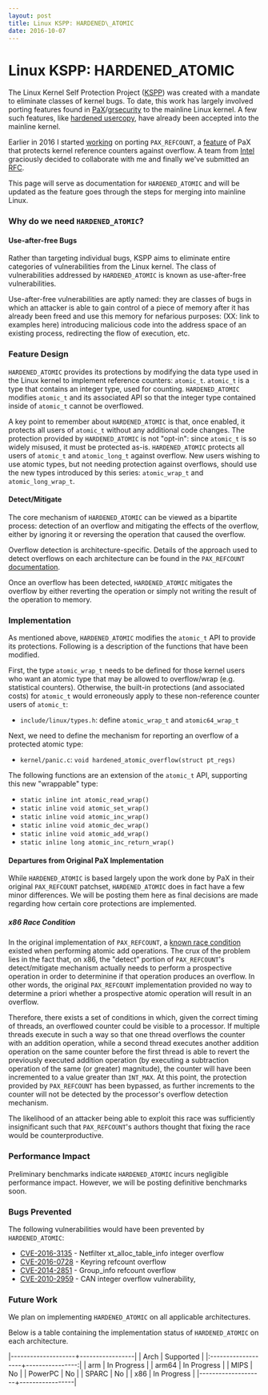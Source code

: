 ```yaml
---
layout: post
title: Linux KSPP: HARDENED\_ATOMIC
date: 2016-10-07
---
```


# Linux KSPP: HARDENED\_ATOMIC
The Linux Kernel Self Protection Project
([KSPP](http://kernsec.org/wiki/index.php/Kernel_Self_Protection_Project)) was
created with a mandate to eliminate classes of kernel bugs.  To date, this work
has largely involved porting features found in
[PaX](https://pax.grsecurity.net/)/[grsecurity](https://grsecurity.net/) to the
mainline Linux kernel.  A few such features, like
[hardened usercopy](https://www.lwn.net/Articles/695991), have already been accepted 
into the mainline kernel.  

Earlier in 2016 I started [working](https://lwn.net/Articles/668724/) on porting
`PAX_REFCOUNT`, a
[feature](https://forums.grsecurity.net/viewtopic.php?f=7&t=4173) of PaX that
protects kernel reference counters against overflow.  A team from
[Intel](http://www.01.org) graciously decided to collaborate with me and
finally we've submitted an [RFC](https://lwn.net/Articles/702640/).  

This page will serve as documentation for `HARDENED_ATOMIC` and will be updated
as the feature goes through the steps for merging into mainline Linux.  

### Why do we need `HARDENED_ATOMIC`?

#### Use-after-free Bugs
Rather than targeting individual bugs, KSPP aims to eliminate entire categories
of vulnerabilities from the Linux kernel.  The class of vulnerabilities
addressed by `HARDENED_ATOMIC` is known as use-after-free vulnerabilities.

Use-after-free vulnerabilities are aptly named: they are classes of bugs in
which an attacker is able to gain control of a piece of memory after it has
already been freed and use this memory for nefarious purposes:
(XX: link to examples here)
introducing malicious code into the address space of an existing process,
redirecting the flow of execution, etc.

### Feature Design
`HARDENED_ATOMIC` provides its protections by modifying the data type used
in the Linux kernel to implement reference counters: `atomic_t`.  `atomic_t`
is a type that contains an integer type, used for counting.  `HARDENED_ATOMIC`
modifies `atomic_t` and its associated API so that the integer type contained
inside of `atomic_t` cannot be overflowed.     

A key point to remember about `HARDENED_ATOMIC` is that, once enabled, it protects
all users of `atomic_t` without any additional code changes. The protection
provided by `HARDENED_ATOMIC` is not "opt-in": since `atomic_t` is so widely
misused, it must be protected as-is.  `HARDENED_ATOMIC` protects all users
of `atomic_t` and `atomic_long_t` against overflow.  New users wishing to use
atomic types, but not needing protection against overflows, should use the
new types introduced by this series: `atomic_wrap_t` and `atomic_long_wrap_t`.

#### Detect/Mitigate
The core mechanism of `HARDENED_ATOMIC` can be viewed as a bipartite process:
detection of an overflow and mitigating the effects of the overflow, either by
ignoring it or reversing the operation that caused the overflow.  

Overflow detection is architecture-specific.  Details of the approach
used to detect overflows on each architecture can be found in the `PAX_REFCOUNT`
[documentation](https://forums.grsecurity.net/viewtopic.php?f=7&t=4173#INTERNALS).

Once an overflow has been detected, `HARDENED_ATOMIC` mitigates the overflow by
either reverting the operation or simply not writing the result of the operation
to memory.

### Implementation
As mentioned above, `HARDENED_ATOMIC` modifies the `atomic_t` API to provide its
protections.  Following is a description of the functions that have been
modified.

First, the type `atomic_wrap_t` needs to be defined for those kernel users who want an atomic type that may be allowed to overflow/wrap (e.g. statistical counters).  Otherwise, the built-in protections (and associated costs) for `atomic_t` would erroneously apply to these non-reference counter users of `atomic_t`:

* `include/linux/types.h`: define `atomic_wrap_t` and `atomic64_wrap_t`

Next, we need to define the mechanism for reporting an overflow of a protected atomic type:

* `kernel/panic.c`: `void hardened_atomic_overflow(struct pt_regs)`

The following functions are an extension of the `atomic_t` API, supporting this new "wrappable" type:

- `static inline int atomic_read_wrap()`
- `static inline void atomic_set_wrap()`
- `static inline void atomic_inc_wrap()`
- `static inline void atomic_dec_wrap()`
- `static inline void atomic_add_wrap()`
- `static inline long atomic_inc_return_wrap()`

#### Departures from Original PaX Implementation
While `HARDENED_ATOMIC` is based largely upon the work done by PaX in their
original `PAX_REFCOUNT` patchset, `HARDENED_ATOMIC` does in fact have a few minor
differences.  We will be posting them here as final decisions are made regarding
how certain core protections are implemented.

##### x86 Race Condition
In the original implementation of `PAX_REFCOUNT`, a
[known race condition](https://forums.grsecurity.net/viewtopic.php?f=7&t=4173#APPENDA)
existed when performing atomic add operations.  The crux of the problem lies in
the fact that, on x86, the "detect" portion of `PAX_REFCOUNT`'s detect/mitigate
mechanism actually needs to perform a prospective operation in order to determinine if
that operation produces an overflow.  In other words, the original `PAX_REFCOUNT`
implementation provided no way to determine a priori whether a prospective atomic
operation will result in an overflow.

Therefore, there exists a set of conditions in which, given the correct timing of
threads, an overflowed counter could be visible to a processor.  If multiple
threads execute in such a way so that one thread overflows the counter with an
addition operation, while a second thread executes another addition operation on
the same counter before the first thread is able to revert the previously executed
addition operation (by executing a subtraction operation of the same (or greater)
magnitude), the counter will have been incremented to a value greater than `INT_MAX`.
At this point, the protection provided by `PAX_REFCOUNT` has been bypassed, as further
increments to the counter will not be detected by the processor's overflow detection
mechanism.

The likelihood of an attacker being able to exploit this race was sufficiently
insignificant such that `PAX_REFCOUNT`'s authors thought that fixing the race would be
counterproductive.

### Performance Impact
Preliminary benchmarks indicate `HARDENED_ATOMIC` incurs negligible performance
impact.  However, we will be posting definitive benchmarks soon.

### Bugs Prevented
The following vulnerabilities would have been prevented by `HARDENED_ATOMIC`:  

* [CVE-2016-3135](https://www.cve.mitre.org/cgi-bin/cvename.cgi?name=2016-3135) - Netfilter xt_alloc_table_info integer overflow
* [CVE-2016-0728](https://www.cve.mitre.org/cgi-bin/cvename.cgi?name=2016-0728) - Keyring refcount overflow
* [CVE-2014-2851](https://cve.mitre.org/cgi-bin/cvename.cgi?name=CVE-2014-2851) - Group_info refcount overflow
* [CVE-2010-2959](https://cve.mitre.org/cgi-bin/cvename.cgi?name=CVE-2010-2959) - CAN integer overflow vulnerability,

### Future Work
We plan on implementing `HARDENED_ATOMIC` on all applicable architectures.  

Below is a table containing the implementation status of `HARDENED_ATOMIC` on each
architecture. 
 
|--------------------+-----------------|
|  Arch              | Supported       |
|:-------------------+----------------:|
| arm                | In Progress     |
| arm64              | In Progress     |
| MIPS               | No              |
| PowerPC            | No              |
| SPARC              | No              |
| x86                | In Progress     |
|--------------------+-----------------|

